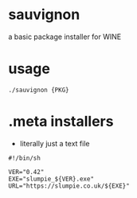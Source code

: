 # sauvignon
a basic package installer for WINE

# usage
```./sauvignon {PKG}```

# .meta installers
- literally just a text file
```
#!/bin/sh

VER="0.42"
EXE="slumpie_${VER}.exe"
URL="https://slumpie.co.uk/${EXE}"
```
